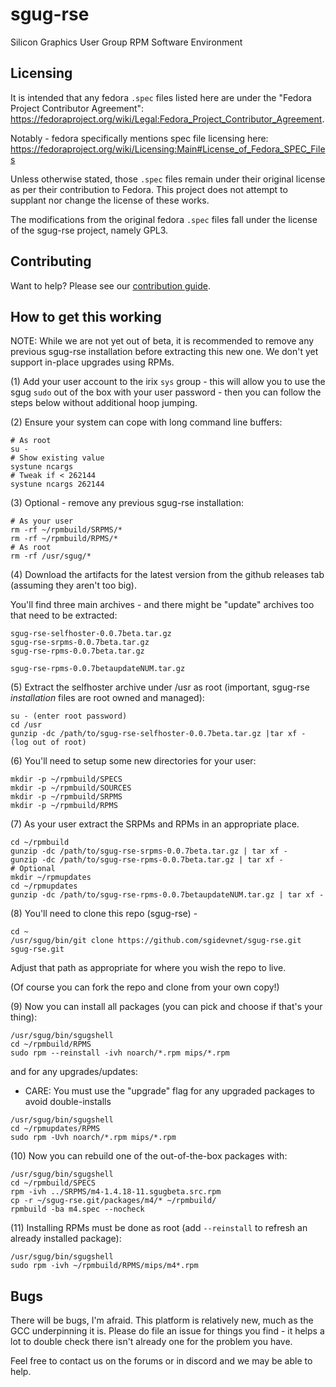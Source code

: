 # sgug-rse

Silicon Graphics User Group RPM Software Environment

## Licensing

It is intended that any fedora `.spec` files listed here are under the "Fedora Project Contributor Agreement": https://fedoraproject.org/wiki/Legal:Fedora_Project_Contributor_Agreement.

Notably - fedora specifically mentions spec file licensing here: https://fedoraproject.org/wiki/Licensing:Main#License_of_Fedora_SPEC_Files

Unless otherwise stated, those `.spec` files remain under their original license as per their contribution to Fedora. This project does not attempt to supplant nor change the license of these works.

The modifications from the original fedora `.spec` files fall under the license of the sgug-rse project, namely GPL3.

## Contributing

Want to help? Please see our [contribution guide](contributing.md).

## How to get this working

NOTE: While we are not yet out of beta, it is recommended to remove any previous sgug-rse installation before extracting this new one. We don't yet support in-place upgrades using RPMs.

(1) Add your user account to the irix `sys` group - this will allow you to use the sgug `sudo` out of the box with your user password - then you can follow the steps below without additional hoop jumping.

(2) Ensure your system can cope with long command line buffers:

```
# As root
su -
# Show existing value
systune ncargs
# Tweak if < 262144
systune ncargs 262144
```

(3) Optional - remove any previous sgug-rse installation:

```
# As your user
rm -rf ~/rpmbuild/SRPMS/*
rm -rf ~/rpmbuild/RPMS/*
# As root
rm -rf /usr/sgug/*
```

(4) Download the artifacts for the latest version from the github releases tab (assuming they aren't too big).

You'll find three main archives - and there might be "update" archives too that need to be extracted:

```
sgug-rse-selfhoster-0.0.7beta.tar.gz
sgug-rse-srpms-0.0.7beta.tar.gz
sgug-rse-rpms-0.0.7beta.tar.gz

sgug-rse-rpms-0.0.7betaupdateNUM.tar.gz
```

(5) Extract the selfhoster archive under /usr as root (important, sgug-rse _installation_ files are root owned and managed):

```
su - (enter root password)
cd /usr
gunzip -dc /path/to/sgug-rse-selfhoster-0.0.7beta.tar.gz |tar xf -
(log out of root)
```

(6) You'll need to setup some new directories for your user:

```
mkdir -p ~/rpmbuild/SPECS
mkdir -p ~/rpmbuild/SOURCES
mkdir -p ~/rpmbuild/SRPMS
mkdir -p ~/rpmbuild/RPMS
```

(7) As your user extract the SRPMs and RPMs in an appropriate place.

```
cd ~/rpmbuild
gunzip -dc /path/to/sgug-rse-srpms-0.0.7beta.tar.gz | tar xf -
gunzip -dc /path/to/sgug-rse-rpms-0.0.7beta.tar.gz | tar xf -
# Optional
mkdir ~/rpmupdates
cd ~/rpmupdates
gunzip -dc /path/to/sgug-rse-rpms-0.0.7betaupdateNUM.tar.gz | tar xf -
```

(8) You'll need to clone this repo (sgug-rse) -

```
cd ~
/usr/sgug/bin/git clone https://github.com/sgidevnet/sgug-rse.git sgug-rse.git
```
Adjust that path as appropriate for where you wish the repo to live.

(Of course you can fork the repo and clone from your own copy!)

(9) Now you can install all packages (you can pick and choose if that's your thing):

```
/usr/sgug/bin/sgugshell
cd ~/rpmbuild/RPMS
sudo rpm --reinstall -ivh noarch/*.rpm mips/*.rpm
```

and for any upgrades/updates:

* CARE: You must use the "upgrade" flag for any upgraded packages to avoid double-installs

```
/usr/sgug/bin/sgugshell
cd ~/rpmupdates/RPMS
sudo rpm -Uvh noarch/*.rpm mips/*.rpm
```

(10) Now you can rebuild one of the out-of-the-box packages with:

```
/usr/sgug/bin/sgugshell
cd ~/rpmbuild/SPECS
rpm -ivh ../SRPMS/m4-1.4.18-11.sgugbeta.src.rpm
cp -r ~/sgug-rse.git/packages/m4/* ~/rpmbuild/
rpmbuild -ba m4.spec --nocheck
```

(11) Installing RPMs must be done as root (add `--reinstall` to refresh an already installed package):

```
/usr/sgug/bin/sgugshell
sudo rpm -ivh ~/rpmbuild/RPMS/mips/m4*.rpm
```

## Bugs

There will be bugs, I'm afraid. This platform is relatively new, much as the GCC underpinning it is. Please do file an issue for things you find - it helps a lot to double check there isn't already one for the problem you have.

Feel free to contact us on the forums or in discord and we may be able to help.

